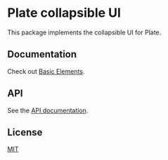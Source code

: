 # Plate collapsible UI

This package implements the collapsible UI for Plate.

## Documentation

Check out
[Basic Elements](https://plate.udecode.io/docs/plugins/basic-elements).

## API

See the [API documentation](https://plate-api.udecode.io/globals.html).

## License

[MIT](../../../../LICENSE)
